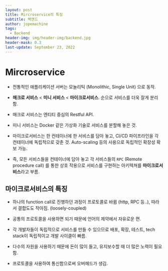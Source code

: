 ```yaml
---
layout: post
title: Mircroservice의 특징
subtitle: 백엔드
author: jopemachine
tags:
  - Backend
header-img: img/header-img/backend.jpg
header-mask: 0.3
last-update: September 23, 2022
---
```


# Mircroservice

- 전통적인 애플리케이션 서버는 모놀리틱 (Monolithic, Single Unit) 으로 동작.

- **매크로 서비스** < **미니 서비스** < **마이크로서비스**. 순으로 서비스를 더욱 잘게 분리함.

- 매크로 서비스는 엔티티 중심의 Restful API.

- 미니 서비스는 Docker 같은 가상화 기술로 서비스를 분할해 놓은 것.

- 마이크로서비스는 한 컨테이너에 한 서비스를 담아 놓고, CI/CD 파이프라인을 각 컨테이너에 독립적으로 갖춘 것. Auto-scaling 등의 사용으로 독립적인 확장성 확보 가능.

- 즉, 모든 서비스들을 컨테이너에 담아 놓고 각 서비스들의 `RPC` (Remote procedure call) 를 통한 상호 작용으로 서비스를 구현하는 아키텍쳐를 **마이크로서비스**라고 부름.

## 마이크로서비스의 특징

- 하나의 function call로 진행하던 과정이 프로토콜로 바뀜 (http, RPC 등..), 따라서 결합도도 작아짐. (loosely-coupled)

- 공통의 프로토콜을 사용하면 되기 때문에 언어의 제약에서 자유로운 편.

- 각 개발자들이 독립적으로 서비스를 만들 수 있으므로 배포, 확장, 테스트, tech stack이 독립적이고 개발 사이클이 빠름.

- 다수의 자원을 사용하기 때문에 돈이 많이 들고, 유지보수할 때 더 많은 노력이 필요함.

- 프로토콜을 사용하여 통신함으로써 오버헤드가 생김.
